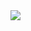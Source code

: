 <img align="center" src="https://github.com/user-attachments/assets/c5bae698-1848-4226-bf8f-8f3793c6f986">
